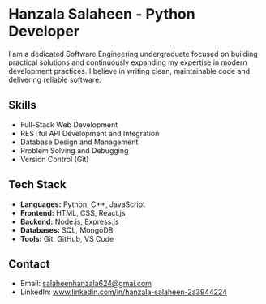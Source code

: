 # Hanzala Salaheen - Python Developer

I am a dedicated Software Engineering undergraduate focused on building practical solutions and continuously expanding my expertise in modern development practices. I believe in writing clean, maintainable code and delivering reliable software.

## Skills

- Full-Stack Web Development
- RESTful API Development and Integration
- Database Design and Management
- Problem Solving and Debugging
- Version Control (Git)

## Tech Stack

- **Languages:** Python, C++, JavaScript
- **Frontend:** HTML, CSS, React.js
- **Backend:** Node.js, Express.js
- **Databases:** SQL, MongoDB
- **Tools:** Git, GitHub, VS Code

## Contact

- Email: salaheenhanzala624@gmai.com
- LinkedIn: www.linkedin.com/in/hanzala-salaheen-2a3944224
